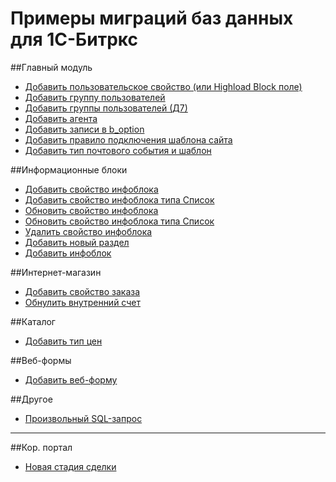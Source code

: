 # Примеры миграций баз данных для 1С-Битркс

##Главный модуль
- [Добавить пользовательское свойство (или Highload Block поле)](migrations/cms/main/AddUserField.php)
- [Добавить группу пользователей](migrations/cms/main/AddUserGroup.php)
- [Добавить группы пользователей (Д7)](migrations/cms/main/AddUserGroups.php)
- [Добавить агента](migrations/cms/main/AddAgent.php)
- [Добавить записи в b_option](migrations/cms/main/SetOption.php)
- [Добавить правило подключения шаблона сайта](migrations/cms/main/AddSiteTemplateRule.php)
- [Добавить тип почтового события и шаблон](migrations/cms/main/AddMailEventTypeAndTemplate.php)

##Информационные блоки

- [Добавить свойство инфоблока](migrations/cms/iblock/AddIblockProperty.php)
- [Добавить свойство инфоблока типа Список](migrations/cms/iblock/AddEnumIblockProperty.php)
- [Обновить свойство инфоблока](migrations/cms/iblock/UpdateIblockProperty.php)
- [Обновить свойство инфоблока типа Список](migrations/cms/iblock/AddEnumIblockPropertyValues.php)
- [Удалить свойство инфоблока](migrations/cms/iblock/DeleteIBlockProperty.php)
- [Добавить новый раздел](migrations/cms/iblock/AddNewIblockSection.php)
- [Добавить инфоблок](migrations/cms/iblock/AddIBlock.php)

##Интернет-магазин

- [Добавить свойство заказа](migrations/cms/sale/AddOrderProperty.php)
- [Обнулить внутренний счет](migrations/cms/sale/ClearSaleUserAccounts.php)

##Каталог

- [Добавить тип цен](migrations/cms/catalog/AddNewCatalogGroup.php)

##Веб-формы

- [Добавить веб-форму](migrations/cms/forms/AddNewWebForm.php)

##Другое

- [Произвольный SQL-запрос](migrations/cms/main/RawSql.php)

---

##Кор. портал

- [Новая стадия сделки](migrations/intranet/crm/AddNewDealStages.php)
